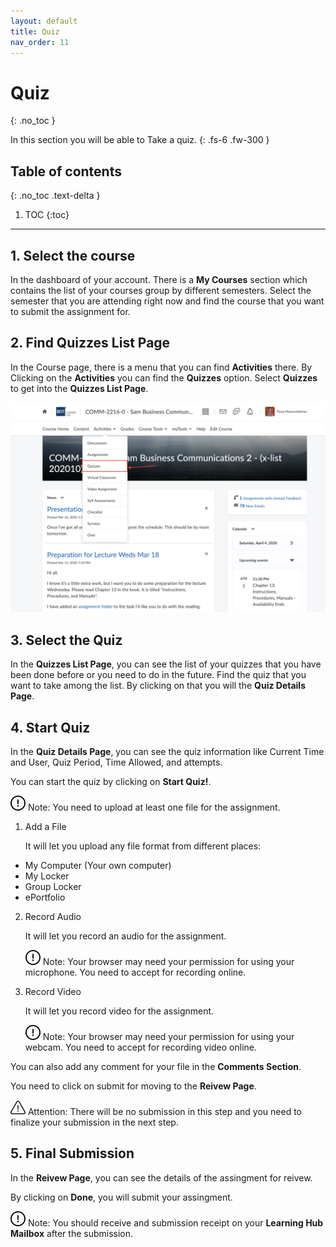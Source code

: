 ```yaml
---
layout: default
title: Quiz
nav_order: 11
---
```


# Quiz
{: .no_toc }


In this section you will be able to Take a quiz. 
{: .fs-6 .fw-300 }

## Table of contents
{: .no_toc .text-delta }

1. TOC
{:toc}

---

## 1. Select the course

In the dashboard of your account. There is a **My Courses** section which contains the list of your courses group by different semesters.
Select the semester that you are attending right now and find the course that you want to submit the assignment for.

## 2. Find Quizzes List Page

In the Course page, there is a menu that you can find **Activities** there. By Clicking on the **Activities** you can find the **Quizzes** option. 
Select **Quizzes** to get into the **Quizzes List Page**.

  ![Find Quizzes](https://github.com/AlirezaKakan/User-Documentation-Instructions/blob/gh-pages/assets/images/Quiz.png?raw=true "Find Assignments")

## 3. Select the Quiz

In the **Quizzes List Page**, you can see the list of your quizzes that you have been done before or you need to do in the future. Find the quiz that you want to take among the list. By clicking on that you will the **Quiz Details Page**.

## 4. Start Quiz

In the **Quiz Details Page**, you can see the quiz information like Current Time and User, Quiz Period, Time Allowed, and attempts.

You can start the quiz by clicking on **Start Quiz!**.

![Permission Need][Note]
Note: You need to upload at least one file for the assignment.


1. Add a File

   It will let you upload any file format from different places:
   
  * My Computer (Your own computer)
  * My Locker
  * Group Locker
  * ePortfolio

2. Record Audio

   It will let you record an audio for the assignment. 

   ![Permission Need][Note]
   Note: Your browser may need your permission for using your microphone. You need to accept for recording online.


3. Record Video

   It will let you record video for the assignment.

   ![Permission Need][Note]
   Note: Your browser may need your permission for using your webcam. You need to accept for recording video online.


You can also add any comment for your file in the **Comments Section**.

You need to click on submit for moving to the **Reivew Page**.

![Attention][Alert]
Attention: There will be no submission in this step and you need to finalize your submission in the next step.

## 5. Final Submission

In the **Reivew Page**, you can see the details of the assingment for reivew. 

By clicking on **Done**, you will submit your assingment.

![Permission Need][Note]
Note: You should receive and submission receipt on your **Learning Hub Mailbox** after the submission.

[Note]: https://github.com/AlirezaKakan/User-Documentation-Instructions/blob/gh-pages/assets/images/warning-24.png?raw=true "Note"

[Alert]: https://github.com/AlirezaKakan/User-Documentation-Instructions/blob/gh-pages/assets/images/alert.png?raw=true "Alert"
  
